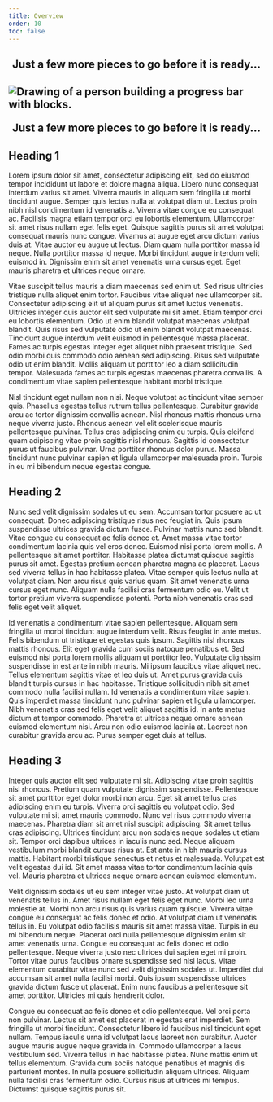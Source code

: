```yaml
---
title: Overview
order: 10
toc: false
---
```

<h2> <center>Just a few more pieces to go before it is ready...</center> <h2>

![Drawing of a person building a progress bar with blocks. ](/assets/img/downloading.svg "title")

<center>Just a few more pieces to go before it is ready...</center>

## Heading 1

Lorem ipsum dolor sit amet, consectetur adipiscing elit, sed do eiusmod tempor incididunt ut labore et dolore magna aliqua. Libero nunc consequat interdum varius sit amet. Viverra mauris in aliquam sem fringilla ut morbi tincidunt augue. Semper quis lectus nulla at volutpat diam ut. Lectus proin nibh nisl condimentum id venenatis a. Viverra vitae congue eu consequat ac. Facilisis magna etiam tempor orci eu lobortis elementum. Ullamcorper sit amet risus nullam eget felis eget. Quisque sagittis purus sit amet volutpat consequat mauris nunc congue. Vivamus at augue eget arcu dictum varius duis at. Vitae auctor eu augue ut lectus. Diam quam nulla porttitor massa id neque. Nulla porttitor massa id neque. Morbi tincidunt augue interdum velit euismod in. Dignissim enim sit amet venenatis urna cursus eget. Eget mauris pharetra et ultrices neque ornare.

Vitae suscipit tellus mauris a diam maecenas sed enim ut. Sed risus ultricies tristique nulla aliquet enim tortor. Faucibus vitae aliquet nec ullamcorper sit. Consectetur adipiscing elit ut aliquam purus sit amet luctus venenatis. Ultricies integer quis auctor elit sed vulputate mi sit amet. Etiam tempor orci eu lobortis elementum. Odio ut enim blandit volutpat maecenas volutpat blandit. Quis risus sed vulputate odio ut enim blandit volutpat maecenas. Tincidunt augue interdum velit euismod in pellentesque massa placerat. Fames ac turpis egestas integer eget aliquet nibh praesent tristique. Sed odio morbi quis commodo odio aenean sed adipiscing. Risus sed vulputate odio ut enim blandit. Mollis aliquam ut porttitor leo a diam sollicitudin tempor. Malesuada fames ac turpis egestas maecenas pharetra convallis. A condimentum vitae sapien pellentesque habitant morbi tristique.

Nisl tincidunt eget nullam non nisi. Neque volutpat ac tincidunt vitae semper quis. Phasellus egestas tellus rutrum tellus pellentesque. Curabitur gravida arcu ac tortor dignissim convallis aenean. Nisl rhoncus mattis rhoncus urna neque viverra justo. Rhoncus aenean vel elit scelerisque mauris pellentesque pulvinar. Tellus cras adipiscing enim eu turpis. Quis eleifend quam adipiscing vitae proin sagittis nisl rhoncus. Sagittis id consectetur purus ut faucibus pulvinar. Urna porttitor rhoncus dolor purus. Massa tincidunt nunc pulvinar sapien et ligula ullamcorper malesuada proin. Turpis in eu mi bibendum neque egestas congue.

## Heading 2

Nunc sed velit dignissim sodales ut eu sem. Accumsan tortor posuere ac ut consequat. Donec adipiscing tristique risus nec feugiat in. Quis ipsum suspendisse ultrices gravida dictum fusce. Pulvinar mattis nunc sed blandit. Vitae congue eu consequat ac felis donec et. Amet massa vitae tortor condimentum lacinia quis vel eros donec. Euismod nisi porta lorem mollis. A pellentesque sit amet porttitor. Habitasse platea dictumst quisque sagittis purus sit amet. Egestas pretium aenean pharetra magna ac placerat. Lacus sed viverra tellus in hac habitasse platea. Vitae semper quis lectus nulla at volutpat diam. Non arcu risus quis varius quam. Sit amet venenatis urna cursus eget nunc. Aliquam nulla facilisi cras fermentum odio eu. Velit ut tortor pretium viverra suspendisse potenti. Porta nibh venenatis cras sed felis eget velit aliquet.

Id venenatis a condimentum vitae sapien pellentesque. Aliquam sem fringilla ut morbi tincidunt augue interdum velit. Risus feugiat in ante metus. Felis bibendum ut tristique et egestas quis ipsum. Sagittis nisl rhoncus mattis rhoncus. Elit eget gravida cum sociis natoque penatibus et. Sed euismod nisi porta lorem mollis aliquam ut porttitor leo. Vulputate dignissim suspendisse in est ante in nibh mauris. Mi ipsum faucibus vitae aliquet nec. Tellus elementum sagittis vitae et leo duis ut. Amet purus gravida quis blandit turpis cursus in hac habitasse. Tristique sollicitudin nibh sit amet commodo nulla facilisi nullam. Id venenatis a condimentum vitae sapien. Quis imperdiet massa tincidunt nunc pulvinar sapien et ligula ullamcorper. Nibh venenatis cras sed felis eget velit aliquet sagittis id. In ante metus dictum at tempor commodo. Pharetra et ultrices neque ornare aenean euismod elementum nisi. Arcu non odio euismod lacinia at. Laoreet non curabitur gravida arcu ac. Purus semper eget duis at tellus.

## Heading 3

Integer quis auctor elit sed vulputate mi sit. Adipiscing vitae proin sagittis nisl rhoncus. Pretium quam vulputate dignissim suspendisse. Pellentesque sit amet porttitor eget dolor morbi non arcu. Eget sit amet tellus cras adipiscing enim eu turpis. Viverra orci sagittis eu volutpat odio. Sed vulputate mi sit amet mauris commodo. Nunc vel risus commodo viverra maecenas. Pharetra diam sit amet nisl suscipit adipiscing. Sit amet tellus cras adipiscing. Ultrices tincidunt arcu non sodales neque sodales ut etiam sit. Tempor orci dapibus ultrices in iaculis nunc sed. Neque aliquam vestibulum morbi blandit cursus risus at. Est ante in nibh mauris cursus mattis. Habitant morbi tristique senectus et netus et malesuada. Volutpat est velit egestas dui id. Sit amet massa vitae tortor condimentum lacinia quis vel. Mauris pharetra et ultrices neque ornare aenean euismod elementum.

Velit dignissim sodales ut eu sem integer vitae justo. At volutpat diam ut venenatis tellus in. Amet risus nullam eget felis eget nunc. Morbi leo urna molestie at. Morbi non arcu risus quis varius quam quisque. Viverra vitae congue eu consequat ac felis donec et odio. At volutpat diam ut venenatis tellus in. Eu volutpat odio facilisis mauris sit amet massa vitae. Turpis in eu mi bibendum neque. Placerat orci nulla pellentesque dignissim enim sit amet venenatis urna. Congue eu consequat ac felis donec et odio pellentesque. Neque viverra justo nec ultrices dui sapien eget mi proin. Tortor vitae purus faucibus ornare suspendisse sed nisi lacus. Vitae elementum curabitur vitae nunc sed velit dignissim sodales ut. Imperdiet dui accumsan sit amet nulla facilisi morbi. Quis ipsum suspendisse ultrices gravida dictum fusce ut placerat. Enim nunc faucibus a pellentesque sit amet porttitor. Ultricies mi quis hendrerit dolor.

Congue eu consequat ac felis donec et odio pellentesque. Vel orci porta non pulvinar. Lectus sit amet est placerat in egestas erat imperdiet. Sem fringilla ut morbi tincidunt. Consectetur libero id faucibus nisl tincidunt eget nullam. Tempus iaculis urna id volutpat lacus laoreet non curabitur. Auctor augue mauris augue neque gravida in. Commodo ullamcorper a lacus vestibulum sed. Viverra tellus in hac habitasse platea. Nunc mattis enim ut tellus elementum. Gravida cum sociis natoque penatibus et magnis dis parturient montes. In nulla posuere sollicitudin aliquam ultrices. Aliquam nulla facilisi cras fermentum odio. Cursus risus at ultrices mi tempus. Dictumst quisque sagittis purus sit.